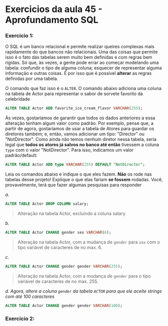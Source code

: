 # **Exercicios da aula 45 - Aprofundamento SQL**

### **Exercicio 1:**

O SQL é um banco relacional e permite realizar queires complexas mais rapidamente do que bancos não relacionais. Uma das coisas que permite isso é o fato das tabelas serem muito bem definidas e com regras bem rigidas. Só que, às vezes, a gente pode errar ao começar modelando uma tabela: confundir o tipo de alguma coluna; esquecer de representar alguma informação e outras coisas. É por isso que é possível **alterar** as regras definidas por uma tabela. 

O comando que faz isso é o `ALTER`. O comando abaixo adiciona uma coluna na tabela de Actor para representar o sabor de sorvete favorito da celebridade

```sql
ALTER TABLE Actor ADD favorite_ice_cream_flavor VARCHAR(255);
```

Às vezes, gostaríamos de garantir que todos os dados anteriores a essa alteração tenham algum valor como padrão. Por exemplo, pense que, a partir de agora, gostaríamos de usar a tabela de Atores para guardar os diretores também; e, então, vamos adicionar um tipo: "Director" ou "NotDirector". Como ainda não temos nenhum diretor nessa tabela, seria legal que **todos os atores já salvos no banco até então** tivessem a coluna `type` com o valor "NotDirector". Para isso, indicamos um valor padrão/default:

```sql
ALTER TABLE Actor ADD type VARCHAR(255) DEFAULT "NotDirector";
```

Leia os comandos abaixo e indique o que eles fazem. **Não** os rode nas tabelas desse projeto! Explique o que elas fariam **se fossem** rodadas.  Você, provavelmente, terá que fazer algumas pesquisas para responder

*a.*

```sql
ALTER TABLE Actor DROP COLUMN salary;
```
>Alteração na tabela Actor, excluindo a coluna salary

*b.*

```sql
ALTER TABLE Actor CHANGE gender sex VARCHAR(6);
```
> Alteração na tabela Actor, com a mudança de ``gender`` para ``sex`` com o tipo variável de caracteres de no max. 6.

*c.* 

```sql
ALTER TABLE Actor CHANGE gender gender VARCHAR(255);
```
> Alteração na tabela Actor, com a mudança de ``gender`` para o tipo variável de caracteres de no max. 255.

*d. Agora,  altere a coluna `gender` da tabela `ACTOR` para que ele aceite strings com até 100 caracteres*

```sql
ALTER TABLE Actor CHANGE gender gender VARCHAR(100);
```

### **Exercicio 2:**



